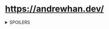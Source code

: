 # https://andrewhan.dev/

<details>
  <summary>SPOILERS</summary>
  
  I've hidden an adventure in this website. Be warned that looking through this repository may spoil the fun. If you'd like to play, start [here](https://andrewhan.dev/).
</details>
